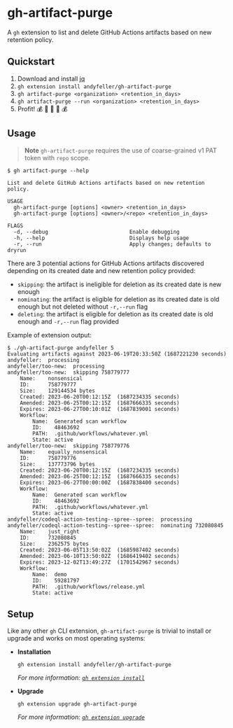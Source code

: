 # gh-artifact-purge

A `gh` extension to list and delete GitHub Actions artifacts based on new retention policy.

## Quickstart

1. Download and install [jq](https://stedolan.github.io/jq/download/)
1. `gh extension install andyfeller/gh-artifact-purge`
1. `gh artifact-purge <organization> <retention_in_days>`
1. `gh artifact-purge --run <organization> <retention_in_days>`
1. Profit! :moneybag: :money_with_wings: :money_mouth_face: :money_with_wings: :moneybag:

## Usage

> **Note**
> `gh-artifact-purge` requires the use of coarse-grained v1 PAT token with `repo` scope.

```shell
$ gh artifact-purge --help

List and delete GitHub Actions artifacts based on new retention policy.

USAGE
  gh-artifact-purge [options] <owner> <retention_in_days>
  gh-artifact-purge [options] <owner>/<repo> <retention_in_days>

FLAGS
  -d, --debug                          Enable debugging
  -h, --help                           Displays help usage
  -r, --run                            Apply changes; defaults to dryrun
```

There are 3 potential actions for GitHub Actions artifacts discovered depending on its created date and new retention policy provided:

- `skipping`: the artifact is ineligible for deletion as its created date is new enough
- `nominating`: the artifact is eligible for deletion as its created date is old enough but not deleted without `-r,--run` flag
- `deleting`: the artifact is eligible for deletion as its created date is old enough and `-r,--run` flag provided

Example of extension output:

```shell
$ ./gh-artifact-purge andyfeller 5
Evaluating artifacts against 2023-06-19T20:33:50Z (1687221230 seconds)
andyfeller:  processing
andyfeller/too-new:  processing
andyfeller/too-new:  skipping 758779777
    Name:    nonsensical
    ID:      758779777
    Size:    129144534 bytes
    Created: 2023-06-20T00:12:15Z  (1687234335 seconds)
    Amended: 2023-06-25T00:12:15Z  (1687666335 seconds)
    Expires: 2023-06-27T00:10:01Z  (1687839001 seconds)
    Workflow:
        Name:  Generated scan workflow
        ID:    48463692
        PATH:  .github/workflows/whatever.yml
        State: active
andyfeller/too-new:  skipping 758779776
    Name:    equally_nonsensical
    ID:      758779776
    Size:    137773796 bytes
    Created: 2023-06-20T00:12:15Z  (1687234335 seconds)
    Amended: 2023-06-25T00:12:15Z  (1687666335 seconds)
    Expires: 2023-06-27T00:00:00Z  (1687838400 seconds)
    Workflow:
        Name:  Generated scan workflow
        ID:    48463692
        PATH:  .github/workflows/whatever.yml
        State: active
andyfeller/codeql-action-testing--spree--spree:  processing
andyfeller/codeql-action-testing--spree--spree:  nominating 732080845
    Name:    just_right
    ID:      732080845
    Size:    2362575 bytes
    Created: 2023-06-05T13:50:02Z  (1685987402 seconds)
    Amended: 2023-06-10T13:50:02Z  (1686419402 seconds)
    Expires: 2023-12-02T13:49:27Z  (1701542967 seconds)
    Workflow:
        Name:  demo
        ID:    59281797
        PATH:  .github/workflows/release.yml
        State: active
```

## Setup

Like any other `gh` CLI extension, `gh-artifact-purge` is trivial to install or upgrade and works on most operating systems:

- **Installation**

  ```shell
  gh extension install andyfeller/gh-artifact-purge
  ```
  
  _For more information: [`gh extension install`](https://cli.github.com/manual/gh_extension_install)_

- **Upgrade**

  ```shell
  gh extension upgrade gh-artifact-purge
  ```

  _For more information: [`gh extension upgrade`](https://cli.github.com/manual/gh_extension_upgrade)_
